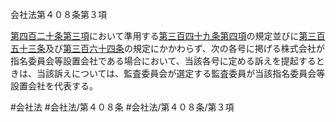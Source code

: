 会社法第４０８条第３項

[第四百二十条第三項](会社法＿＿＿＿第４２０条第３項)において準用する[第三百四十九条第四項](会社法＿＿＿＿第３４９条第４項)の規定並びに[第三百五十三条](会社法＿＿＿＿第３５３条)及び[第三百六十四条](会社法＿＿＿＿第３６４条)の規定にかかわらず、次の各号に掲げる株式会社が指名委員会等設置会社である場合において、当該各号に定める訴えを提起するときは、当該訴えについては、監査委員会が選定する監査委員が当該指名委員会等設置会社を代表する。

#会社法
#会社法/第４０８条
#会社法/第４０８条/第３項
